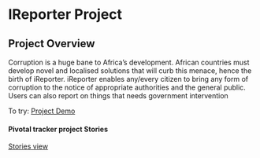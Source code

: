 # IReporter Project

## Project Overview
Corruption is a huge bane to Africa’s development. African countries must develop novel and
localised solutions that will curb this menace, hence the birth of iReporter. iReporter enables
any/every citizen to bring any form of corruption to the notice of appropriate authorities and the
general public. Users can also report on things that needs government intervention

To try: [Project Demo](https://markmumo.github.io/IReporter/UI)

#### Pivotal tracker project Stories

[Stories view](https://www.pivotaltracker.com/projects/2227112)

